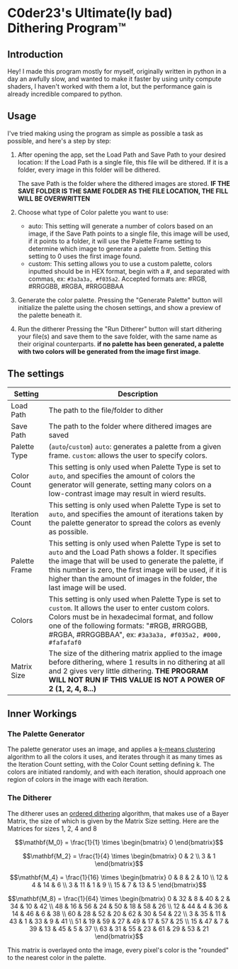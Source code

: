 # C0der23's Ultimate(ly bad) Dithering Program™
## Introduction
Hey! I made this program mostly for myself, originally written in python in a day an awfully slow, and wanted to make it faster by using unity compute shaders, I haven't worked with them a lot, but the performance gain is already incredible compared to python.

## Usage
I've tried making using the program as simple as possible a task as possible, and here's a step by step:

1. After opening the app, set the Load Path and Save Path to your desired location:
   If the Load Path is a single file, this file will be dithered.
   If it is a folder, every image in this folder will be dithered.

   The save Path is the folder where the dithered images are stored.
   **IF THE SAVE FOLDER IS THE SAME FOLDER AS THE FILE LOCATION, THE FILL WILL BE OVERWRITTEN**

2. Choose what type of Color palette you want to use:
   - auto: This setting will generate a number of colors based on an image, if the Save Path points to a single file, this image will be used, if it points to a folder, it will use the Palette Frame setting to determine which image to generate a palette from. Setting this setting to 0 uses the first image found.
   - custom: This setting allows you to use a custom palette, colors inputted should be in HEX format, begin with a #, and separated with commas, ex: `#3a3a3a, #f035a2`. Accepted formats are: #RGB, #RRGGBB, #RGBA, #RRGGBBAA

3. Generate the color palette.
   Pressing the "Generate Palette" button will initialize the palette using the chosen settings, and show a preview of the palette beneath it.

4. Run the ditherer
   Pressing the "Run Ditherer" button will start dithering your file(s) and save them to the save folder, with the same name as their original counterparts. **if no palette has been generated, a palette with two colors will be generated from the image first image**.

## The settings
| Setting | Description |
| ----------- | ----------- |
| Load Path | The path to the file/folder to dither |
| Save Path | The path to the folder where dithered images are saved|
| Palette Type | (`auto`/`custom`) `auto`: generates a palette from a given frame. `custom`: allows the user to specify colors. |
| Color Count | This setting is only used when Palette Type is set to `auto`, and specifies the amount of colors the generator will generate, setting many colors on a low-contrast image may result in wierd results. |
| Iteration Count | This setting is only used when Palette Type is set to `auto`, and specifies the amount of iterations taken by the palette generator to spread the colors as evenly as possible. |
| Palette Frame | This setting is only used when Palette Type is set to `auto` and the Load Path shows a folder. It specifies the image that will be used to generate the palette, if this number is zero, the first image will be used, if it is higher than the amount of images in the folder, the last image will be used.|
| Colors | This setting is only used when Palette Type is set to `custom`. It allows the user to enter custom colors. Colors must be in hexadecimal format, and follow one of the following formats: "#RGB, #RRGGBB, #RGBA, #RRGGBBAA", ex: `#3a3a3a, #f035a2, #000, #fafafaf0`|
| Matrix Size | The size of the dithering matrix applied to the image before dithering, where 1 results in no dithering at all and 2 gives very little dithering. **THE PROGRAM WILL NOT RUN IF THIS VALUE IS NOT A POWER OF 2 (1, 2, 4, 8...)**|

## Inner Workings

### The Palette Generator
The palette generator uses an image, and applies a [k-means clustering](https://en.wikipedia.org/wiki/K-means_clustering) algorithm to all the colors it uses, and iterates through it as many times as the Iteration Count setting, with the Color Count setting defining k. The colors are initiated randomly, and with each iteration, should approach one region of colors in the image with each iteration.

### The Ditherer
The ditherer uses an [ordered dithering](https://en.wikipedia.org/wiki/Ordered_dithering) algorithm, that makes use of a Bayer Matrix, the size of which is given by the Matrix Size setting.
Here are the Matrices for sizes 1, 2, 4 and 8

```math
\mathbf{M_0} = \frac{1}{1} \times
\begin{bmatrix}
0
\end{bmatrix}
```

```math
\mathbf{M_2} = \frac{1}{4} \times
\begin{bmatrix}
0 & 2 \\
3 & 1
\end{bmatrix}
```

```math
\mathbf{M_4} = \frac{1}{16} \times
\begin{bmatrix}
 0 &  8 &  2 & 10 \\
12 &  4 & 14 &  6 \\
 3 & 11 &  1 &  9 \\
15 &  7 & 13 &  5
\end{bmatrix}
```

```math
\mathbf{M_8} = \frac{1}{64} \times
\begin{bmatrix}
 0 & 32 &  8 & 40 &  2 & 34 & 10 & 42 \\
48 & 16 & 56 & 24 & 50 & 18 & 58 & 26 \\
12 & 44 &  4 & 36 & 14 & 46 &  6 & 38 \\
60 & 28 & 52 & 20 & 62 & 30 & 54 & 22 \\
 3 & 35 & 11 & 43 &  1 & 33 &  9 & 41 \\
51 & 19 & 59 & 27 & 49 & 17 & 57 & 25 \\
15 & 47 &  7 & 39 & 13 & 45 &  5 & 37 \\
63 & 31 & 55 & 23 & 61 & 29 & 53 & 21
\end{bmatrix}
```

This matrix is overlayed onto the image, every pixel's color is the "rounded" to the nearest color in the palette.
